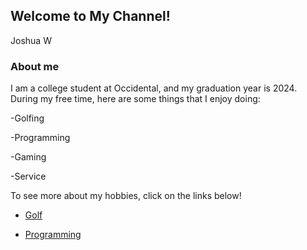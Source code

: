 ## Welcome to My Channel!

Joshua W

### About me

I am a college student at Occidental, and my graduation year is 2024. During my free time, here are some things that I enjoy doing:
<p> -Golfing </p>
<p> -Programming </p>
<p> -Gaming </p>
<p> -Service </p>

To see more about my hobbies, click on the links below!

- [Golf](https://github.com/jwong5-code/jwong5-code.github.io/blob/main/Golfindex.html)

- [Programming](http://localhost:63342/pythonProject1/Programming.html?_ijt=blkmv0bh2vipvkl311kktrfm7t)

